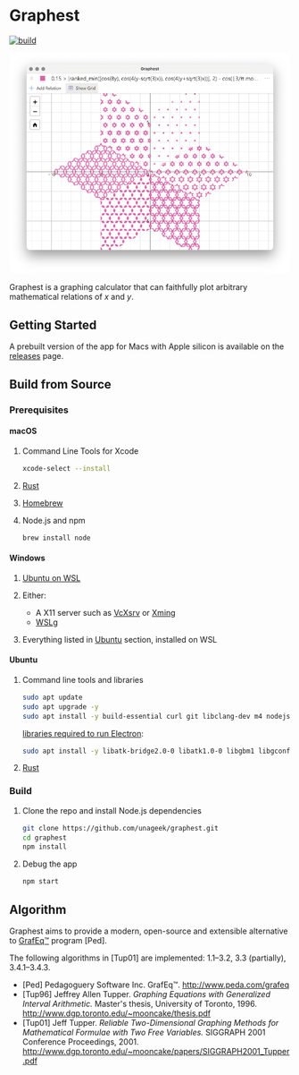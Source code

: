 # Graphest

[![build](https://img.shields.io/github/workflow/status/unageek/graphest/build/master)](https://github.com/unageek/graphest/actions?query=branch%3Amaster+workflow%3Abuild)

<p align="center">
  <img src="docs/cover.png">
</p>

Graphest is a graphing calculator that can faithfully plot arbitrary mathematical relations of _x_ and _y_.

## Getting Started

A prebuilt version of the app for Macs with Apple silicon is available on the [releases](https://github.com/unageek/graphest/releases) page.

## Build from Source

### Prerequisites

#### macOS

1. Command Line Tools for Xcode

   ```bash
   xcode-select --install
   ```

1. [Rust](https://rustup.rs)

1. [Homebrew](https://brew.sh)

1. Node.js and npm

   ```bash
   brew install node
   ```

#### Windows

1. [Ubuntu on WSL](https://www.microsoft.com/store/productId/9NBLGGH4MSV6)

1. Either:

   - A X11 server such as [VcXsrv](https://sourceforge.net/projects/vcxsrv/) or [Xming](https://sourceforge.net/projects/xming/)
   - [WSLg](https://github.com/microsoft/wslg#installing-wslg)

1. Everything listed in [Ubuntu](#ubuntu) section, installed on WSL

#### Ubuntu

1. Command line tools and libraries

   ```bash
   sudo apt update
   sudo apt upgrade -y
   sudo apt install -y build-essential curl git libclang-dev m4 nodejs npm
   ```

   [libraries required to run Electron](https://github.com/electron/electron/issues/26673):

   ```bash
   sudo apt install -y libatk-bridge2.0-0 libatk1.0-0 libgbm1 libgconf-2-4 libgdk-pixbuf2.0-0 libgtk-3-0 libnss3
   ```

1. [Rust](https://rustup.rs)

### Build

1. Clone the repo and install Node.js dependencies

   ```bash
   git clone https://github.com/unageek/graphest.git
   cd graphest
   npm install
   ```

1. Debug the app

   ```bash
   npm start
   ```

## Algorithm

Graphest aims to provide a modern, open-source and extensible alternative to [GrafEq™](http://www.peda.com/grafeq/) program [Ped].

The following algorithms in [Tup01] are implemented: 1.1–3.2, 3.3 (partially), 3.4.1–3.4.3.

- [Ped] Pedagoguery Software Inc. GrafEq™. http://www.peda.com/grafeq
- [Tup96] Jeffrey Allen Tupper. _Graphing Equations with Generalized Interval Arithmetic._ Master's thesis, University of Toronto, 1996. http://www.dgp.toronto.edu/~mooncake/thesis.pdf
- [Tup01] Jeff Tupper. _Reliable Two-Dimensional Graphing Methods for Mathematical Formulae with Two Free Variables._ SIGGRAPH 2001 Conference Proceedings, 2001. http://www.dgp.toronto.edu/~mooncake/papers/SIGGRAPH2001_Tupper.pdf

